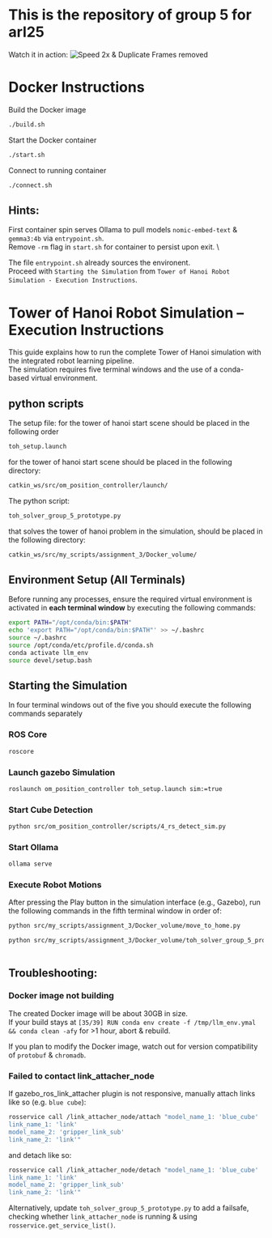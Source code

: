 # This is the repository of group 5 for arl25

Watch it in action:
![Speed 2x & Duplicate Frames removed](FullAnimationSpeedupLQ.gif)

# Docker Instructions

Build the Docker image
```bash
./build.sh
```
Start the Docker container
```bash
./start.sh
```
Connect to running container
```bash
./connect.sh
```

## Hints:

First container spin serves Ollama to pull models `nomic-embed-text` & `gemma3:4b` via `entrypoint.sh`. \
Remove `-rm` flag in `start.sh` for container to persist upon exit. \

The file `entrypoint.sh` already sources the environent. \
Proceed with `Starting the Simulation` from `Tower of Hanoi Robot Simulation - Execution Instructions`.


# Tower of Hanoi Robot Simulation – Execution Instructions

This guide explains how to run the complete Tower of Hanoi simulation with the integrated robot learning pipeline. \
The simulation requires five terminal windows and the use of a conda-based virtual environment.

## python scripts

The setup file: for the tower of hanoi start scene should be placed in the following order

```bash
toh_setup.launch
```

for the tower of hanoi start scene should be placed in the following directory:

```bash
catkin_ws/src/om_position_controller/launch/
```

The python script:

```bash
toh_solver_group_5_prototype.py
```

that solves the tower of hanoi problem in the simulation, should be placed in the following directory:

```bash
catkin_ws/src/my_scripts/assignment_3/Docker_volume/
```

## Environment Setup (All Terminals)

Before running any processes, ensure the required virtual environment is activated in **each terminal window** by executing the following commands:

```bash
export PATH="/opt/conda/bin:$PATH"
echo 'export PATH="/opt/conda/bin:$PATH"' >> ~/.bashrc
source ~/.bashrc
source /opt/conda/etc/profile.d/conda.sh
conda activate llm_env
source devel/setup.bash
```

## Starting the Simulation

In four terminal windows out of the five you should execute the following commands separately

### ROS Core

```bash
roscore
```

### Launch gazebo Simulation

```bash
roslaunch om_position_controller toh_setup.launch sim:=true
```

### Start Cube Detection

```bash
python src/om_position_controller/scripts/4_rs_detect_sim.py
```

### Start Ollama

```bash
ollama serve
```

### Execute Robot Motions

After pressing the Play button in the simulation interface (e.g., Gazebo), run the following commands in the fifth terminal window in order of:

```bash
python src/my_scripts/assignment_3/Docker_volume/move_to_home.py

python src/my_scripts/assignment_3/Docker_volume/toh_solver_group_5_prototype.py
```

```

```

## Troubleshooting:

### Docker image not building
The created Docker image will be about 30GB in size. \
If your build stays at `[35/39] RUN conda env create -f /tmp/llm_env.ymal && conda clean -afy` for >1 hour, abort & rebuild.

If you plan to modify the Docker image, watch out for version compatibility of `protobuf` & `chromadb`.

### Failed to contact link_attacher_node

If gazebo_ros_link_attacher plugin is not responsive, manually attach links like so (e.g. `blue cube`):
```bash
rosservice call /link_attacher_node/attach "model_name_1: 'blue_cube'
link_name_1: 'link'
model_name_2: 'gripper_link_sub'
link_name_2: 'link'"
```
and detach like so:
```bash
rosservice call /link_attacher_node/detach "model_name_1: 'blue_cube'
link_name_1: 'link'
model_name_2: 'gripper_link_sub'
link_name_2: 'link'"
```

Alternatively, update `toh_solver_group_5_prototype.py` to add a failsafe, checking whether `link_attacher_node` is running & using `rosservice.get_service_list()`.

